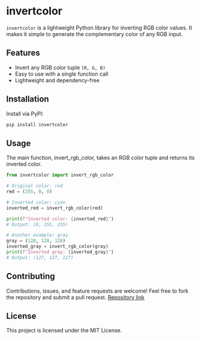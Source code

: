 # invertcolor

`invertcolor` is a lightweight Python library for inverting RGB color values. It makes it simple to generate the complementary color of any RGB input.

## Features

- Invert any RGB color tuple `(R, G, B)`
- Easy to use with a single function call
- Lightweight and dependency-free

## Installation

Install via PyPI:

```bash
pip install invertcolor
```

## Usage

The main function, invert_rgb_color, takes an RGB color tuple and returns its inverted color.
``` python
from invertcolor import invert_rgb_color

# Original color: red
red = (255, 0, 0)

# Inverted color: cyan
inverted_red = invert_rgb_color(red)

print(f"Inverted color: {inverted_red}")
# Output: (0, 255, 255)

# Another example: gray
gray = (128, 128, 128)
inverted_gray = invert_rgb_color(gray)
print(f"Inverted gray: {inverted_gray}")
# Output: (127, 127, 127)
```

## Contributing

Contributions, issues, and feature requests are welcome! Feel free to fork the repository and submit a pull request. [Repository link]()

## License

This project is licensed under the MIT License.